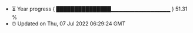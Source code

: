 - ⏳ Year progress { ███████████████▁▁▁▁▁▁▁▁▁▁▁▁▁▁▁ } 51.31 %
- ⏰ Updated on Thu, 07 Jul 2022 06:29:24 GMT

